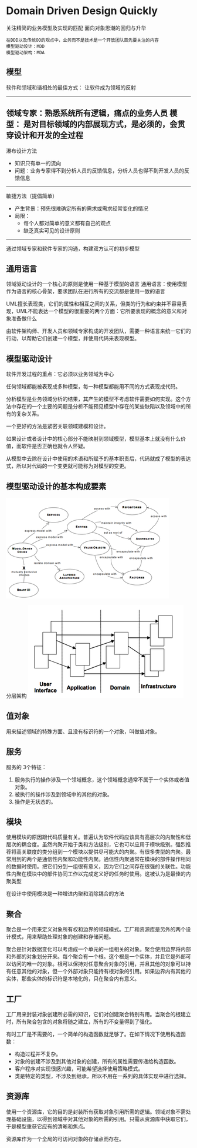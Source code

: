 # Domain Driven Design Quickly

关注精简的业务模型及实现的匹配
面向对象思潮的回归与升华

```
在DDD以及传统OO的观点中，业务而不是技术是一个开放团队首先要关注的内容
模型驱动设计：MDD
模型驱动架构：MDA
```
## 模型
软件和领域和谐相处的最佳方式： 让软件成为领域的反射

---
领域专家：熟悉系统所有逻辑，痛点的业务人员
模型： 是对目标领域的内部展现方式，是必须的，会贯穿设计和开发的全过程
---
瀑布设计方法
- 知识只有单一的流向
- 问题：业务专家得不到分析人员的反馈信息，分析人员也得不到开发人员的反馈信息
---
敏捷方法（提倡简单）
- 产生背景：预先很难确定所有的需求或需求经常变化的情况
- 局限：
  - 每个人都对简单的意义都有自己的观点
  - 缺乏真实可见的设计原则

---
通过领域专家和软件专家的沟通，构建双方认可的初步模型

## 通用语言
领域驱动设计的一个核心的原则是使用一种基于模型的语言
通用语言：使用模型作为语言的核心骨架，要求团队在进行所有的交流都是使用一致的语言

UML擅长表现类，它们的属性和相互之间的关系，但类的行为和约束并不容易表现，UML不能表达一个模型的很重要的两个方面：它所要表现的概念的意义和对象准备做什么

由软件架构师、开发人员和领域专家构成的开发团队，需要一种语言来统一它们的行动，以帮助它们创建一个模型，并使用代码来表现模型。

## 模型驱动设计
软件开发过程的重点：它必须以业务领域为中心

任何领域都能被表现成多种模型，每一种模型都能用不同的方式表现成代码。

分析模型是业务领域分析的结果，其产生的模型不考虑软件需要如何实现。这个方法中存在的一个主要的问题是分析不能预见模型中存在的某些缺陷以及领域中的所有的复杂关系。

一个更好的方法是紧密关联领域建模和设计。

如果设计或者设计中的核心部分不能映射到领域模型，模型基本上就没有什么价值，而软件是否正确也就令人怀疑。

从模型中去除在设计中使用的术语和所赋予的基本职责后，代码就成了模型的表达式，所以对代码的一个变更就可能称为对模型的变更。

## 模型驱动设计的基本构成要素
![模式与模式之间的关系.png](img/模式与模式之间的关系.png)

分层架构
![分层架构.png](img/分层架构.png)

## 值对象
用来描述领域的特殊方面、且没有标识符的一个对象，叫做值对象。

## 服务
服务的 3个特征：
1. 服务执行的操作涉及一个领域概念，这个领域概念通常不属于一个实体或者值对象。
2. 被执行的操作涉及到领域中的其他的对象。
3. 操作是无状态的。

## 模块
使用模块的原因跟代码质量有关。普遍认为软件代码应该具有高层次的内聚性和低层次的耦合度。虽然内聚开始于类和方法级别，它也可以应用于模块级别。强烈推荐将高关联度的类分组到一个模块以提供尽可能大的内聚。有很多类型的内聚。最常用到的两个是通信性内聚和功能性内聚。通信性内聚通常在模块的部件操作相同的数据时使用。把它们分到一组很有意义，因为它们之间存在很强的关联性。功能性内聚在模块中的部件协同工作以完成定义好的任务时使用。这被认为是最佳的内聚类型

在设计中使用模块是一种增进内聚和消除耦合的方法

## 聚合
聚合是一个用来定义对象所有权和边界的领域模式。工厂和资源库是另外的两个设计模式，用来帮助处理对象的创建和存储问题。

聚合是针对数据变化可以考虑成一个单元的一组相关的对象。聚合使用边界将内部和外部的对象划分开来。每个聚合有一个根。这个根是一个实体，并且它是外部可以访问的唯一的对象。根可以保持对任意聚合对象的引用，并且其他的对象可以持有任意其他的对象，但一个外部对象只能持有根对象的引用。如果边界内有其他的实体，那些实体的标识符是本地化的，只在聚合内有意义。

## 工厂
工厂用来封装对象创建所必需的知识，它们对创建聚合特别有用。当聚合的根建立时，所有聚合包含的对象将随之建立，所有的不变量得到了强化。

有时工厂是不需要的，一个简单的构造函数就足够了。在如下情况下使用构造函数：
- 构造过程并不复杂。
- 对象的创建不涉及到其他对象的创建，所有的属性需要传递给构造函数。
- 客户程序对实现很感兴趣，可能希望选择使用策略模式。
- 类是特定的类型，不涉及到继承，所以不用在一系列的具体实现中进行选择。

## 资源库
使用一个资源库，它的目的是封装所有获取对象引用所需的逻辑。领域对象不需处理基础设施，以得到领域中对其他对象的所需的引用。只需从资源库中获取它们，于是模型重获它应有的清晰和焦点。

资源库作为一个全局的可访问对象的存储点而存在。
